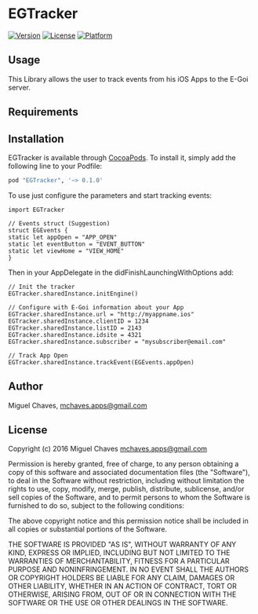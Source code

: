 # EGTracker

[![Version](https://img.shields.io/cocoapods/v/EGTracker.svg?style=flat)](http://cocoapods.org/pods/EGTracker)
[![License](https://img.shields.io/cocoapods/l/EGTracker.svg?style=flat)](http://cocoapods.org/pods/EGTracker)
[![Platform](https://img.shields.io/cocoapods/p/EGTracker.svg?style=flat)](http://cocoapods.org/pods/EGTracker)

## Usage

This Library allows the user to track events from his iOS Apps to the E-Goi server.

## Requirements

## Installation

EGTracker is available through [CocoaPods](http://cocoapods.org). To install
it, simply add the following line to your Podfile:

```ruby
pod "EGTracker", '~> 0.1.0'
```

To use just configure the parameters and start tracking events:

```
import EGTracker

// Events struct (Suggestion)
struct EGEvents {
static let appOpen = "APP_OPEN"
static let eventButton = "EVENT_BUTTON"
static let viewHome = "VIEW_HOME"
}
```

Then in your AppDelegate in the didFinishLaunchingWithOptions add:

```
// Init the tracker
EGTracker.sharedInstance.initEngine()

// Configure with E-Goi information about your App
EGTracker.sharedInstance.url = "http://myappname.ios"
EGTracker.sharedInstance.clientID = 1234
EGTracker.sharedInstance.listID = 2143
EGTracker.sharedInstance.idsite = 4321
EGTracker.sharedInstance.subscriber = "mysubscriber@email.com"

// Track App Open
EGTracker.sharedInstance.trackEvent(EGEvents.appOpen)
```

## Author

Miguel Chaves, mchaves.apps@gmail.com

## License

Copyright (c) 2016 Miguel Chaves <mchaves.apps@gmail.com>

Permission is hereby granted, free of charge, to any person obtaining a copy
of this software and associated documentation files (the "Software"), to deal
in the Software without restriction, including without limitation the rights
to use, copy, modify, merge, publish, distribute, sublicense, and/or sell
copies of the Software, and to permit persons to whom the Software is
furnished to do so, subject to the following conditions:

The above copyright notice and this permission notice shall be included in
all copies or substantial portions of the Software.

THE SOFTWARE IS PROVIDED "AS IS", WITHOUT WARRANTY OF ANY KIND, EXPRESS OR
IMPLIED, INCLUDING BUT NOT LIMITED TO THE WARRANTIES OF MERCHANTABILITY,
FITNESS FOR A PARTICULAR PURPOSE AND NONINFRINGEMENT. IN NO EVENT SHALL THE
AUTHORS OR COPYRIGHT HOLDERS BE LIABLE FOR ANY CLAIM, DAMAGES OR OTHER
LIABILITY, WHETHER IN AN ACTION OF CONTRACT, TORT OR OTHERWISE, ARISING FROM,
OUT OF OR IN CONNECTION WITH THE SOFTWARE OR THE USE OR OTHER DEALINGS IN
THE SOFTWARE.
